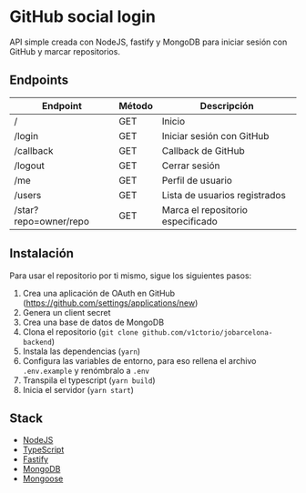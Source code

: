 # GitHub social login
API simple creada con NodeJS, fastify y MongoDB para iniciar sesión con GitHub y marcar repositorios.



## Endpoints
| Endpoint | Método | Descripción |
| --- | --- | --- |
| / | GET | Inicio |
| /login | GET | Iniciar sesión con GitHub |
| /callback | GET | Callback de GitHub |
| /logout | GET | Cerrar sesión |
| /me | GET | Perfil de usuario |
| /users | GET | Lista de usuarios registrados |
| /star?repo=owner/repo | GET | Marca el repositorio especificado |

## Instalación
Para usar el repositorio por ti mismo, sigue los siguientes pasos:
1. Crea una aplicación de OAuth en GitHub (https://github.com/settings/applications/new)
2. Genera un client secret
3. Crea una base de datos de MongoDB
4. Clona el repositorio (`git clone github.com/v1ctorio/jobarcelona-backend`)
5. Instala las dependencias (`yarn`)
6. Configura las variables de entorno, para eso rellena el archivo `.env.example` y renómbralo a `.env`
7. Transpila el typescript (`yarn build`)
8. Inicia el servidor (`yarn start`)

## Stack
- [NodeJS](httpps://nodejs.dev)
- [TypeScript](https://www.typescriptlang.org)
- [Fastify](https://fastify.io)
- [MongoDB](https://mongodb.com)
- [Mongoose](https://mongoosejs.com)
